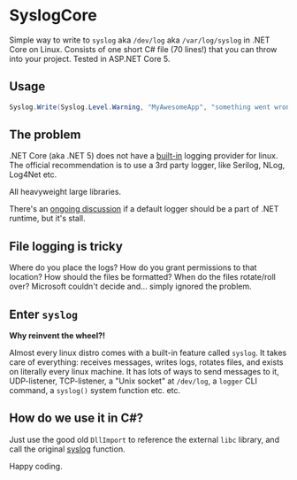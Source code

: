 # SyslogCore

Simple way to write to `syslog` aka `/dev/log` aka `/var/log/syslog` in .NET Core on Linux. Consists of one short C# file (70 lines!) that you can throw into your project. Tested in ASP.NET Core 5.

## Usage

```csharp
Syslog.Write(Syslog.Level.Warning, "MyAwesomeApp", "something went wrong");
```

## The problem

.NET Core (aka .NET 5) does not have a [built-in](https://docs.microsoft.com/en-us/aspnet/core/fundamentals/logging/?view=aspnetcore-5.0&tabs=aspnetcore2x#built-in-logging-providers-1) logging provider for linux. The official recommendation is to use a 3rd party logger, like Serilog, NLog, Log4Net etc.

All heavyweight large libraries.

There's an [ongoing discussion](https://github.com/aspnet/Logging/issues/441) if a default  logger should be a part of .NET runtime, but it's stall.

## File logging is tricky

Where do you place the logs? How do you grant permissions to that location? How should the files be formatted? When do the files rotate/roll over? Microsoft couldn't decide and... simply ignored the problem.

## Enter `syslog`

**Why reinvent the wheel?!**

Almost every linux distro comes with a built-in feature called `syslog`. It takes care of everything: receives messages, writes logs, rotates files, and exists on literally every linux machine. It has lots of ways to send messages to it, UDP-listener, TCP-listener, a "Unix socket" at `/dev/log`, a `logger` CLI command, a `syslog()` system function etc. etc.

## How do we use it in C#?

Just use the good old `DllImport` to reference the external `libc` library, and call the original [syslog](https://linux.die.net/man/3/syslog) function.

Happy coding.
